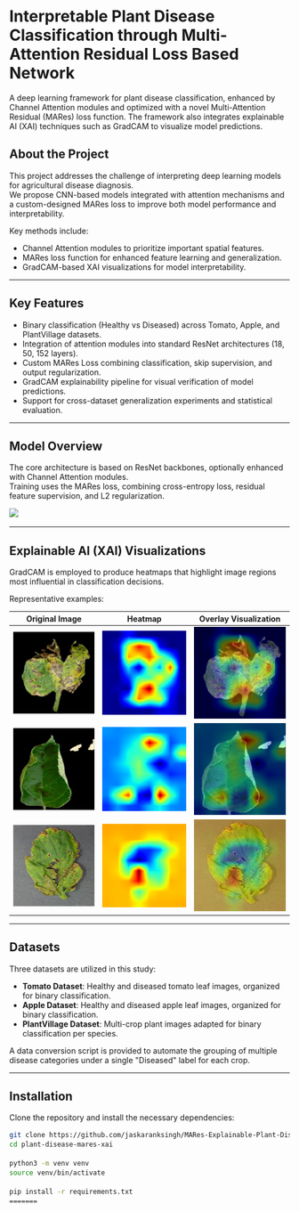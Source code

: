 # Interpretable Plant Disease Classification through Multi-Attention Residual Loss Based Network

A deep learning framework for plant disease classification, enhanced by Channel Attention modules and optimized with a novel Multi-Attention Residual (MARes) loss function. The framework also integrates explainable AI (XAI) techniques such as GradCAM to visualize model predictions.

## About the Project

This project addresses the challenge of interpreting deep learning models for agricultural disease diagnosis.  
We propose CNN-based models integrated with attention mechanisms and a custom-designed MARes loss to improve both model performance and interpretability.

Key methods include:
- Channel Attention modules to prioritize important spatial features.
- MARes loss function for enhanced feature learning and generalization.
- GradCAM-based XAI visualizations for model interpretability.

---

## Key Features

- Binary classification (Healthy vs Diseased) across Tomato, Apple, and PlantVillage datasets.
- Integration of attention modules into standard ResNet architectures (18, 50, 152 layers).
- Custom MARes Loss combining classification, skip supervision, and output regularization.
- GradCAM explainability pipeline for visual verification of model predictions.
- Support for cross-dataset generalization experiments and statistical evaluation.

---

## Model Overview

The core architecture is based on ResNet backbones, optionally enhanced with Channel Attention modules.  
Training uses the MARes loss, combining cross-entropy loss, residual feature supervision, and L2 regularization.

<img src="assets/atten-1.png" width="600"/>

---

## Explainable AI (XAI) Visualizations

GradCAM is employed to produce heatmaps that highlight image regions most influential in classification decisions.

Representative examples:

| Original Image | Heatmap | Overlay Visualization |
|:--------------:|:-------:|:----------------------:|
| <img src="assets/Img1_original.png" width="250"/> | <img src="assets/Img1_Heatmap.png" width="250"/> | <img src="assets/Img1_finalXAI.png" width="250"/> |
| <img src="assets/Img3_original.png" width="250"/> | <img src="assets/Img3_Heatmap.png" width="250"/> | <img src="assets/Img3_finalXAI.png" width="250"/> |
| <img src="assets/tom_img3.png" width="250"/> | <img src="assets/tom_img3_heatmap.png" width="250"/> | <img src="assets/tom_img3_combined.png" width="250"/> |

---

## Datasets

Three datasets are utilized in this study:

- **Tomato Dataset**: Healthy and diseased tomato leaf images, organized for binary classification.
- **Apple Dataset**: Healthy and diseased apple leaf images, organized for binary classification.
- **PlantVillage Dataset**: Multi-crop plant images adapted for binary classification per species.

A data conversion script is provided to automate the grouping of multiple disease categories under a single "Diseased" label for each crop.

---

## Installation

Clone the repository and install the necessary dependencies:

```bash
git clone https://github.com/jaskaranksingh/MARes-Explainable-Plant-Disease-Identification.git
cd plant-disease-mares-xai

python3 -m venv venv
source venv/bin/activate

pip install -r requirements.txt
=======

